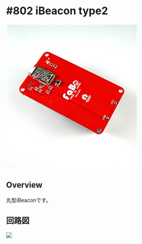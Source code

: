 # #802 iBeacon type2

![](./img/802_ibeacon_type2.jpg)

## Overview

丸型iBeaconです。

## 回路図

![](./img/802_ibeacon_type1_sch.png)
